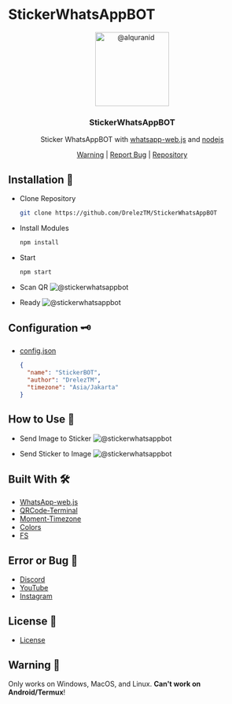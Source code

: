 # StickerWhatsAppBOT
<p align="center">
  <img alt="@alquranid" style="width: 150px;" src="https://cdn.discordapp.com/attachments/858321432178196490/1023200282479439933/a2cb87c97e9786637783db3b9639143a.gif">
</p>
<div align="center">
  <h3>StickerWhatsAppBOT</h3>
  <p>Sticker WhatsAppBOT with <a href="https://github.com/pedroslopez/whatsapp-web.js/">whatsapp-web.js</a> and <a href="https://nodejs.org/en/">nodejs</a></p>
</div>
<div align="center">
  <a href="#warning">Warning</a> | <a href="https://dsc.gg/DrelezTM">Report Bug</a> | <a href="https://github.com/DrelezTM/StickerWhatsAppBOT/">Repository</a>
</div>

## Installation 📑
* Clone Repository
  ```sh
  git clone https://github.com/DrelezTM/StickerWhatsAppBOT
  ```
* Install Modules
  ```sh
  npm install
  ```
* Start
  ```sh
  npm start
  ```
* Scan QR
  <img alt="@stickerwhatsappbot" src="https://media.discordapp.net/attachments/858321432178196490/1023202756049240145/ss2.png?width=1440&height=566">

* Ready
  <img alt="@stickerwhatsappbot" src="https://media.discordapp.net/attachments/858321432178196490/1023202755709517834/ss1.png?width=1440&height=241">
 
 ## Configuration 🗝
* [config.json](https://github.com/DrelezTM/StickerWhatsAppBOT/blob/main/config/config.json)
  ```json
  {
    "name": "StickerBOT",
    "author": "DrelezTM",
    "timezone": "Asia/Jakarta"
  }
  ```
 
 ## How to Use 🔭
 * Send Image to Sticker
   <img alt="@stickerwhatsappbot" src="https://cdn.discordapp.com/attachments/858321432178196490/1023197425587994714/IMG_20220924_184044.jpg">
  
 * Send Sticker to Image
   <img alt="@stickerwhatsappbot" src="https://cdn.discordapp.com/attachments/858321432178196490/1023197425332133989/IMG_20220924_184103.jpg">

## Built With 🛠
* [WhatsApp-web.js](https://github.com/pedroslopez/whatsapp-web.js/)
* [QRCode-Terminal](https://www.npmjs.com/package/qrcode-terminal)
* [Moment-Timezone](https://www.npmjs.com/package/moment-timezone)
* [Colors](https://www.npmjs.com/package/colors)
* [FS](https://www.npmjs.com/package/fs)

## Error or Bug 🐞
* [Discord](https://dsc.gg/DrelezTM)
* [YouTube](https://www.youtube.com/p/DrelezTM)
* [Instagram](https://www.instagram.com/DrelezTM)

## License 📜
* [License](https://github.com/DrelezTM/StickerWhatsAppBOT/blob/main/LICENSE)

## Warning 🚧
<p id="warning">Only works on Windows, MacOS, and Linux. <b>Can't work on Android/Termux</b>!</p>
